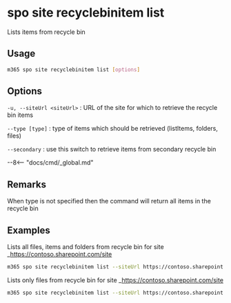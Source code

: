 # spo site recyclebinitem list

Lists items from recycle bin

## Usage

```sh
m365 spo site recyclebinitem list [options]
```

## Options

`-u, --siteUrl <siteUrl>`
: URL of the site for which to retrieve the recycle bin items

`--type [type]`
: type of items which should be retrieved (listItems, folders, files)

`--secondary`
: use this switch to retrieve items from secondary recycle bin

--8<-- "docs/cmd/_global.md"

## Remarks

When type is not specified then the command will return all items in the recycle bin

## Examples

Lists all files, items and folders from recycle bin for site _https://contoso.sharepoint.com/site

```sh
m365 spo site recyclebinitem list --siteUrl https://contoso.sharepoint.com/site
```

Lists only files from recycle bin for site _https://contoso.sharepoint.com/site

```sh
m365 spo site recyclebinitem list --siteUrl https://contoso.sharepoint.com/site --type files
```